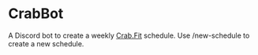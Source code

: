 # CrabBot
A Discord bot to create a weekly [Crab.Fit](https://crab.fit) schedule. Use /new-schedule to create a new schedule.
